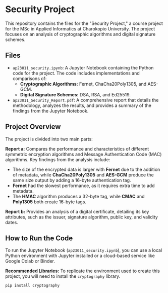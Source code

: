 # Security Project

This repository contains the files for the "Security Project," a course project for the MSc in Applied Informatics at Charokopio University. The project focuses on an analysis of cryptographic algorithms and digital signature schemes.

## Files

* `ap23011_security.ipynb`: A Jupyter Notebook containing the Python code for the project. The code includes implementations and comparisons of:
    * **Cryptographic Algorithms:** Fernet, ChaCha20Poly1305, and AES-GCM.
    * **Digital Signature Schemes:** DSA, RSA, and Ed25519.
* `ap23011_Security_Report.pdf`: A comprehensive report that details the methodology, analyzes the results, and provides a summary of the findings from the Jupyter Notebook.

## Project Overview

The project is divided into two main parts:

**Report a:** Compares the performance and characteristics of different symmetric encryption algorithms and Message Authentication Code (MAC) algorithms. Key findings from the analysis include:
* The size of the encrypted data is larger with **Fernet** due to the addition of metadata, while **ChaCha20Poly1305** and **AES-GCM** produce the same size output by adding a 16-byte authentication tag.
* **Fernet** had the slowest performance, as it requires extra time to add metadata.
* The **HMAC** algorithm produces a 32-byte tag, while **CMAC** and **Poly1305** both create 16-byte tags.

**Report b:** Provides an analysis of a digital certificate, detailing its key attributes, such as the issuer, signature algorithm, public key, and validity dates.

## How to Run the Code

To run the Jupyter Notebook (`ap23011_security.ipynb`), you can use a local Python environment with Jupyter installed or a cloud-based service like Google Colab or Binder.

**Recommended Libraries:**
To replicate the environment used to create this project, you will need to install the `cryptography` library.

```bash
pip install cryptography
```
